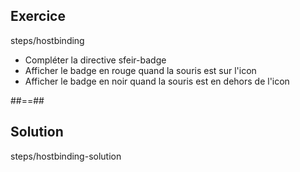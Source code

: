 <!-- .slide: class="sfeir-bg-pink exercice" -->
## Exercice
<span class="center bold">steps/hostbinding</span>
- Compléter la directive sfeir-badge 
- Afficher le badge en rouge quand la souris est sur l'icon
- Afficher le badge en noir quand la souris est en dehors de l'icon

##==##

<!-- .slide: class="sfeir-bg-blue exercice" -->
## Solution
<span class="full-center bold">steps/hostbinding-solution</span>
